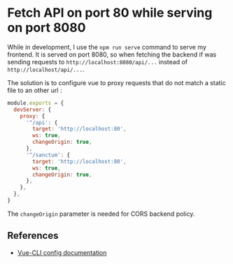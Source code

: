 # Fetch API on port 80 while serving on port 8080
While in development, I use the `npm run serve` command to serve my frontend. It is served on port 8080, so when fetching the backend if was sending requests to `http://localhost:8080/api/...` instead of `http://localhost/api/...`.

The solution is to configure vue to proxy requests that do not match a static file to an other url :
```js
module.exports = {
  devServer: {
    proxy: {
      '^/api': {
        target: 'http://localhost:80',
        ws: true,
        changeOrigin: true,
      },
      '^/sanctum': {
        target: 'http://localhost:80',
        ws: true,
        changeOrigin: true,
      },
    },
  },
}
```
The `changeOrigin` parameter is needed for CORS backend policy.

## References
- [Vue-CLI config documentation](https://cli.vuejs.org/config/#devserver-proxy)
